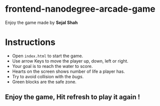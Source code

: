 frontend-nanodegree-arcade-game
===============================

Enjoy the game made by **Sejal Shah**

# Instructions 

* Open `index.html` to start the game.
* Use arrow Keys to move the player up, down, left or right.
* Your goal is to reach the water to score. 
* Hearts on the screen shows number of life a player has.
* Try to avoid collision with the _bugs_.
* Green blocks are the safe zone. 

## Enjoy the game, Hit refresh to play it again !



